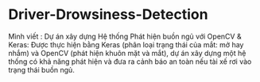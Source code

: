 # Driver-Drowsiness-Detection
Mình viết : Dự án xây dựng Hệ thống Phát hiện buồn ngủ với OpenCV &amp; Keras: Được thực hiện bằng Keras (phân loại trạng thái của mắt: mở hay nhắm) và OpenCV (phát hiện khuôn mặt và mắt), dự án xây dựng một hệ thống có khả năng phát hiện và đưa ra cảnh báo an toàn nếu tài xế rơi vào trạng thái buồn ngủ.

